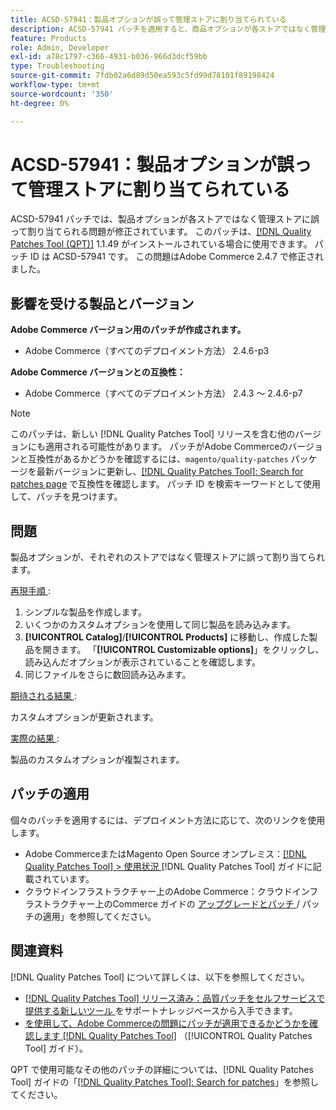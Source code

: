```yaml
---
title: ACSD-57941：製品オプションが誤って管理ストアに割り当てられている
description: ACSD-57941 パッチを適用すると、商品オプションが各ストアではなく管理ストアに誤って割り当てられるAdobe Commerceの問題を修正できます。
feature: Products
role: Admin, Developer
exl-id: a78c1797-c366-4931-b036-966d3dcf59bb
type: Troubleshooting
source-git-commit: 7fdb02a6d89d50ea593c5fd99d78101f89198424
workflow-type: tm+mt
source-wordcount: '350'
ht-degree: 0%

---
```


# ACSD-57941：製品オプションが誤って管理ストアに割り当てられている

ACSD-57941 パッチでは、製品オプションが各ストアではなく管理ストアに誤って割り当てられる問題が修正されています。 このパッチは、[[!DNL Quality Patches Tool (QPT)]](https://experienceleague.adobe.com/ja/docs/commerce-operations/tools/quality-patches-tool/quality-patches-tool-to-self-serve-quality-patches) 1.1.49 がインストールされている場合に使用できます。 パッチ ID は ACSD-57941 です。 この問題はAdobe Commerce 2.4.7 で修正されました。

## 影響を受ける製品とバージョン

**Adobe Commerce バージョン用のパッチが作成されます。**

* Adobe Commerce（すべてのデプロイメント方法） 2.4.6-p3

**Adobe Commerce バージョンとの互換性：**

* Adobe Commerce（すべてのデプロイメント方法） 2.4.3 ～ 2.4.6-p7

>[!NOTE]
>
>このパッチは、新しい [!DNL Quality Patches Tool] リリースを含む他のバージョンにも適用される可能性があります。 パッチがAdobe Commerceのバージョンと互換性があるかどうかを確認するには、`magento/quality-patches` パッケージを最新バージョンに更新し、[[!DNL Quality Patches Tool]: Search for patches page](https://experienceleague.adobe.com/tools/commerce-quality-patches/index.html?lang=ja) で互換性を確認します。 パッチ ID を検索キーワードとして使用して、パッチを見つけます。

## 問題

製品オプションが、それぞれのストアではなく管理ストアに誤って割り当てられます。

<u> 再現手順 </u>:

1. シンプルな製品を作成します。
1. いくつかのカスタムオプションを使用して同じ製品を読み込みます。
1. **[!UICONTROL Catalog]**/**[!UICONTROL Products]** に移動し、作成した製品を開きます。 「**[!UICONTROL Customizable options]**」をクリックし、読み込んだオプションが表示されていることを確認します。
1. 同じファイルをさらに数回読み込みます。

<u> 期待される結果 </u>:

カスタムオプションが更新されます。

<u> 実際の結果 </u>:

製品のカスタムオプションが複製されます。

## パッチの適用

個々のパッチを適用するには、デプロイメント方法に応じて、次のリンクを使用します。

* Adobe CommerceまたはMagento Open Source オンプレミス：[[!DNL Quality Patches Tool] > 使用状況 ](/help/tools/quality-patches-tool/usage.md) [!DNL Quality Patches Tool] ガイドに記載されています。
* クラウドインフラストラクチャー上のAdobe Commerce：クラウドインフラストラクチャー上のCommerce ガイドの [ アップグレードとパッチ ](https://experienceleague.adobe.com/docs/commerce-cloud-service/user-guide/develop/upgrade/apply-patches.html?lang=ja)/ パッチの適用」を参照してください。

## 関連資料

[!DNL Quality Patches Tool] について詳しくは、以下を参照してください。

* [[!DNL Quality Patches Tool]  リリース済み：品質パッチをセルフサービスで提供する新しいツール ](https://experienceleague.adobe.com/ja/docs/commerce-operations/tools/quality-patches-tool/quality-patches-tool-to-self-serve-quality-patches) をサポートナレッジベースから入手できます。
* [ を使用して、Adobe Commerceの問題にパッチが適用できるかどうかを確認します  [!DNL Quality Patches Tool]](/help/tools/quality-patches-tool/patches-available-in-qpt/check-patch-for-magento-issue-with-magento-quality-patches.md) （[!UICONTROL Quality Patches Tool] ガイド）。


QPT で使用可能なその他のパッチの詳細については、[!DNL Quality Patches Tool] ガイドの「[[!DNL Quality Patches Tool]: Search for patches](https://experienceleague.adobe.com/tools/commerce-quality-patches/index.html?lang=ja)」を参照してください。
